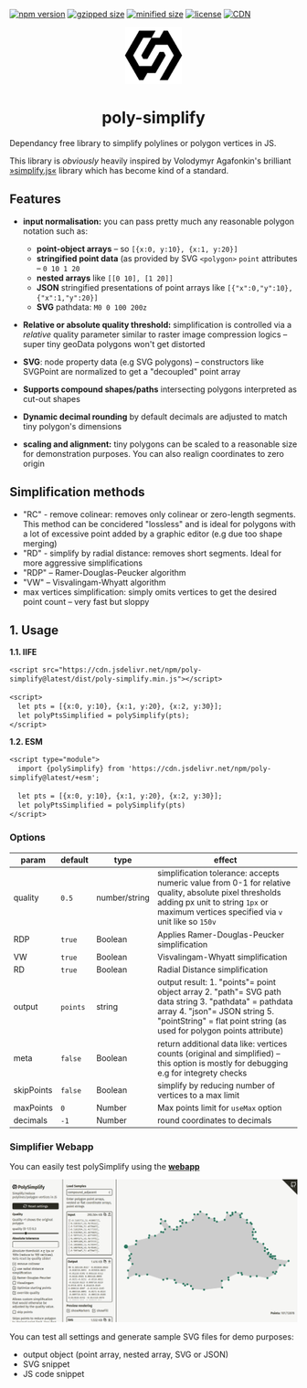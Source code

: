 
[![npm version](https://img.shields.io/npm/v/poly-simplify)](https://www.npmjs.com/package/poly-simplify)
[![gzipped size](https://img.shields.io/bundlephobia/minzip/poly-simplify)](https://bundlephobia.com/result?p=poly-simplify)
[![minified size](https://img.shields.io/bundlephobia/min/poly-simplify)](https://bundlephobia.com/result?p=poly-simplify)
[![license](https://img.shields.io/npm/l/poly-simplify)](https://www.npmjs.com/package/poly-simplify)
[![CDN](https://img.shields.io/badge/CDN-jsDelivr-E84D3D?style=flat)](https://cdn.jsdelivr.net/npm/poly-simplify@latest/+esm)

<p align="center" style="text-align:center">
<img width="100" height="100" style="display:inline-block" src="./favicon.svg">
<h1 align="center">poly-simplify</h1>
</p> 

Dependancy free library to simplify polylines or polygon vertices in JS. 

This library is *obviously* heavily inspired by Volodymyr Agafonkin's brilliant [»simplify.js«](https://github.com/mourner/simplify-js) library which has become kind of a standard.  


## Features
* **input normalisation:** you can pass pretty much any reasonable polygon notation such as: 
  * **point-object arrays** – so `[{x:0, y:10}, {x:1, y:20}]`  
  * **stringified point data** (as provided by SVG `<polygon>` `point` attributes – `0 10 1 20`  
  * **nested arrays** like `[[0 10], [1 20]]`  
  * **JSON** stringified presentations of point arrays like `[{"x":0,"y":10},{"x":1,"y":20}]`  
  * **SVG** pathdata: `M0 0 100 200z`

* **Relative or absolute quality threshold:** simplification is controlled via a *relative* quality parameter similar to raster image compression logics – super tiny geoData polygons won't get distorted

* **SVG**: node property data (e.g SVG polygons) – constructors like SVGPoint are normalized to get a "decoupled" point array  

* **Supports compound shapes/paths** intersecting polygons interpreted as cut-out shapes

* **Dynamic decimal rounding** by default decimals are adjusted to match tiny polygon's dimensions 

* **scaling and alignment:** tiny polygons can be scaled to a reasonable size for demonstration purposes. You can also realign coordinates to zero origin


## Simplification methods
* "RC" - remove colinear: removes only colinear or zero-length segments. This method can be concidered "lossless" and is ideal for polygons with a lot of excessive point added by a graphic editor (e.g due too shape merging)
* "RD" - simplify by radial distance: removes short segments. Ideal for more aggressive simplifications
* "RDP" – Ramer-Douglas-Peucker algorithm
* "VW" – Visvalingam-Whyatt algorithm
* max vertices simplification: simply omits vertices to get the desired point count – very fast but sloppy




## 1. Usage

**1.1. IIFE**
```
<script src="https://cdn.jsdelivr.net/npm/poly-simplify@latest/dist/poly-simplify.min.js"></script>

<script>
  let pts = [{x:0, y:10}, {x:1, y:20}, {x:2, y:30}];
  let polyPtsSimplified = polySimplify(pts);
</script>
```

**1.2. ESM**
```
<script type="module">
  import {polySimplify} from 'https://cdn.jsdelivr.net/npm/poly-simplify@latest/+esm';

  let pts = [{x:0, y:10}, {x:1, y:20}, {x:2, y:30}];
  let polyPtsSimplified = polySimplify(pts)
</script>
```

### Options

| param | default | type | effect |
| -- | -- | -- | -- |
| quality | `0.5` | number/string | simplification tolerance: accepts numeric value from 0-1 for relative quality, absolute pixel thresholds adding px unit to string `1px` or maximum vertices specified via `v` unit like so `150v` |
| RDP | `true` | Boolean | Applies Ramer-Douglas-Peucker simplification |  
| VW | `true` |  Boolean | Visvalingam-Whyatt simplification |  
| RD | `true` | Boolean | Radial Distance simplification |  
| output | `points` | string | output result: 1. "points"= point object array  2. "path"= SVG path data string 3. "pathdata" = pathdata array 4. "json"= JSON string 5. "pointString" = flat point string (as used for polygon points attribute) |
| meta | `false`  | Boolean | return additional data like: vertices counts (original and simplified) – this option is mostly for debugging e.g for integrety checks  |
| skipPoints | `false`  | Boolean | simplify by reducing number of vertices to a max limit | 
| maxPoints | `0` | Number | Max points limit for `useMax` option |
| decimals | `-1` | Number | round coordinates to decimals |


###  Simplifier Webapp
You can easily test polySimplify using the [**webapp**](https://herrstrietzel.github.io/poly-simplify/)  

![Webapp](demo/img/app.png )

You can test all settings and generate sample SVG files for demo purposes:
* output object (point array, nested array, SVG or JSON)
* SVG snippet
* JS code snippet






